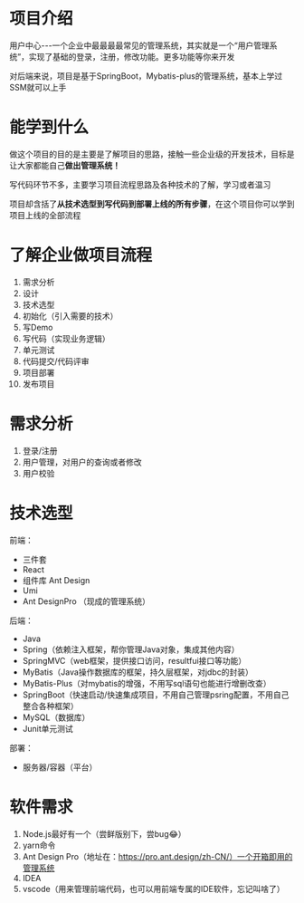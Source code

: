 # 项目介绍



用户中心---一个企业中最最最最常见的管理系统，其实就是一个“用户管理系统”，实现了基础的登录，注册，修改功能。更多功能等你来开发



对后端来说，项目是基于SpringBoot，Mybatis-plus的管理系统，基本上学过SSM就可以上手



# 能学到什么



做这个项目的目的是主要是了解项目的思路，接触一些企业级的开发技术，目标是让大家都能自己**做出管理系统！**



写代码环节不多，主要学习项目流程思路及各种技术的了解，学习或者温习



项目却含括了**从技术选型到写代码到部署上线的所有步骤**，在这个项目你可以学到项目上线的全部流程



# 了解企业做项目流程



1. 需求分析
2. 设计
3. 技术选型
4. 初始化（引入需要的技术）
5. 写Demo
6. 写代码（实现业务逻辑）
7. 单元测试
8. 代码提交/代码评审
9. 项目部署
10. 发布项目





# 需求分析



1. 登录/注册
2. 用户管理，对用户的查询或者修改
3. 用户校验



# 技术选型



前端：

- 三件套
- React
- 组件库 Ant Design 
- Umi
-  Ant DesignPro （现成的管理系统）



后端：

- Java
- Spring（依赖注入框架，帮你管理Java对象，集成其他内容）
- SpringMVC（web框架，提供接口访问，resultfui接口等功能）
- MyBatis（Java操作数据库的框架，持久层框架，对jdbc的封装）
- MyBatis-Plus（对mybatis的增强，不用写sql语句也能进行增删改查）
- SpringBoot（快速启动/快速集成项目，不用自己管理psring配置，不用自己整合各种框架）
- MySQL（数据库）
- Junit单元测试



部署：

- 服务器/容器（平台）





# 软件需求



1. Node.js最好有一个（尝鲜版别下，尝bug😂）
2. yarn命令
3. Ant Design Pro（地址在：https://pro.ant.design/zh-CN/）一个开箱即用的管理系统
4. IDEA
5. vscode（用来管理前端代码，也可以用前端专属的IDE软件，忘记叫啥了）